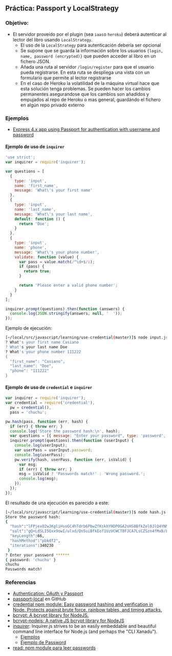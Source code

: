## Práctica: Passport y LocalStrategy

<!--sec data-title="Descripción" data-id="sectiondescripcion" data-show=true ces-->
### Objetivo:

* El servidor proveído por el plugin (sea `iaas`o `heroku`) deberá autenticar al lector
del libro  usando `LocalStrategy`. 
  - El uso de la `LocalStrategy` para autenticación debería ser opcional
  - Se supone que se guarda la información sobre los usuarios `{login, name, password (encrypted)}` que pueden acceder al libro en un fichero JSON.
  - Añada una ruta al servidor `/login/register` para que el usuario pueda registrarse. En esta ruta se despliega una vista con un formulario que permite al lector registrarse
  - En el caso de Heroku la volatilidad de la máquina virtual hace que esta solución tenga problemas. Se pueden hacer los cambios permanentes asegurandose que los cambios son añadidos y empujados al repo de Heroku o mas general, guardándo el fichero en algún repo privado externo 

<!-- endsec -->

<!--sec data-title="Ejemplos y Referencias" data-id="sectionejemplos" data-show=true ces-->

### Ejemplos

* [Express 4.x app using Passport for authentication with username and password](https://github.com/ULL-ESIT-SYTW-1617/express-4.x-local-example)

#### Ejemplo de uso de `inquirer`

```javascript
'use strict';
var inquirer = require('inquirer');

var questions = [
  {
    type: 'input',
    name: 'first_name',
    message: 'What\'s your first name'
  },
  {
    type: 'input',
    name: 'last_name',
    message: 'What\'s your last name',
    default: function () {
      return 'Doe';
    }
  },
  {
    type: 'input',
    name: 'phone',
    message: 'What\'s your phone number',
    validate: function (value) {
      var pass = value.match(/^\d+$/i);
      if (pass) {
        return true;
      }

      return 'Please enter a valid phone number';
    }
  }
];

inquirer.prompt(questions).then(function (answers) {
  console.log(JSON.stringify(answers, null, '  '));
});
```
Ejemplo de ejecución:
```bash
[~/local/src/javascript/learning/use-credential(master)]$ node input.js 
? What's your first name Casiano
? What's your last name Doe
? What's your phone number 111222
{
  "first_name": "Casiano",
  "last_name": "Doe",
  "phone": "111222"
}
```

#### Ejemplo de uso de `credential` e `inquirer`

```javascript
var inquirer = require('inquirer');
var credential = require('credential'),
  pw = credential(),
  pass = 'chuchu';

pw.hash(pass, function (err, hash) {
  if (err) { throw err; }
  console.log('Store the password hash:\n', hash);
  var questions = [{ message: "Enter your password", type: 'password', name: 'password'}];
  inquirer.prompt(questions).then(function (userInput) {
    console.log(userInput);
    var userPass = userInput.password;
    console.log(userPass);
    pw.verify(hash, userPass, function (err, isValid) {
      var msg;
      if (err) { throw err; }
      msg = isValid ? 'Passwords match!' : 'Wrong password.';
      console.log(msg);
    });
  });
});
```
El resultado de una ejecución es parecido a este:

```bash
[~/local/src/javascript/learning/use-credential(master)]$ node hash.js 
Store the password hash:
{
  "hash":"lFPjexO2wJKgliHvoGC4hTdrb6PbwZfKskhY9DP0GA2sHS8BfkZel0JlQ4YNNKvykDox7Bwwpvdx6Pxic84L6Oby",
  "salt":"gQ+LdSLI5Qxx9owI/ulxd/Qn5uiBfkEof1UzUCWCT8FJCA7LsCZSzn4fMxB/Lb+grqRBwPA24tE5MtKyw49PnfPo",
  "keyLength":66,
  "hashMethod":"pbkdf2",
  "iterations":340230
 }
? Enter your password ******
{ password: 'chuchu' }
chuchu
Passwords match!
```

### Referencias

* [Authentication: OAuth y Passport](../apuntes/authentication/README.md)
* [passport-local](https://github.com/jaredhanson/passport-local) en GitHub
* [credential npm module: Easy password hashing and verification in Node. Protects against brute force, rainbow tables, and timing attacks.](https://www.npmjs.com/package/credential)
* [bcrypt: A bcrypt library for NodeJS.](https://www.npmjs.com/package/bcrypt)
* [bcrypt-nodejs: A native JS bcrypt library for NodeJS](https://www.npmjs.com/package/bcrypt-nodejs)
* [inquirer](https://www.npmjs.com/package/inquirer): Inquirer.js strives to be an easily embeddable and beautiful command line interface for Node.js (and perhaps the "CLI Xanadu").
  - [Ejemplos](https://github.com/SBoudrias/Inquirer.js/tree/master/examples)
  - [Ejemplo de Password](https://github.com/SBoudrias/Inquirer.js/blob/master/examples/password.js)
* [read: npm module para leer passwords](https://www.npmjs.com/package/read)

<!-- endsec -->
